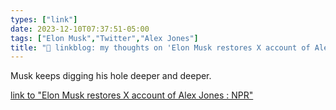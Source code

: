 ```yaml
---
types: ["link"]
date: 2023-12-10T07:37:51-05:00
tags: ["Elon Musk","Twitter","Alex Jones"]
title: "🔗 linkblog: my thoughts on 'Elon Musk restores X account of Alex Jones : NPR'"
---
```

Musk keeps digging his hole deeper and deeper.

[link to "Elon Musk restores X account of Alex Jones : NPR"](https://www.npr.org/2023/12/10/1218431610/elon-musk-restores-x-account-of-conspiracy-theorist-alex-jones)

